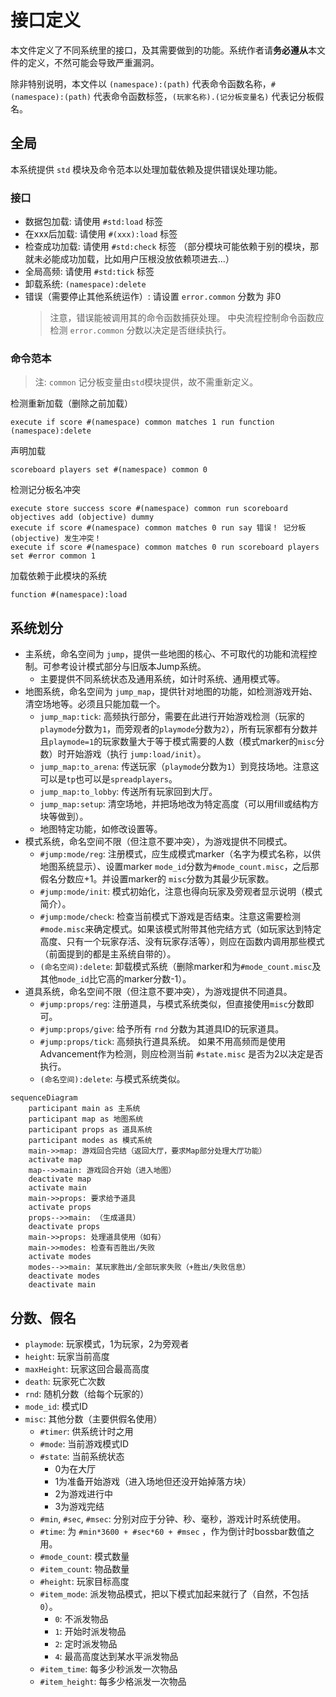 # 接口定义
本文件定义了不同系统里的接口，及其需要做到的功能。系统作者请**务必遵从**本文件的定义，不然可能会导致严重漏洞。

除非特别说明，本文件以 `(namespace):(path)` 代表命令函数名称，`#(namespace):(path)` 代表命令函数标签，`(玩家名称).(记分板变量名)` 代表记分板假名。

## 全局
本系统提供 `std` 模块及命令范本以处理加载依赖及提供错误处理功能。

### 接口
* 数据包加载: 请使用 `#std:load` 标签
* 在xxx后加载: 请使用 `#(xxx):load` 标签
* 检查成功加载: 请使用 `#std:check` 标签 （部分模块可能依赖于别的模块，那就未必能成功加载，比如用户压根没放依赖项进去...）
* 全局高频: 请使用 `#std:tick` 标签
* 卸载系统: `(namespace):delete`
* 错误（需要停止其他系统运作）: 请设置 `error.common` 分数为 非0
    > 注意，错误能被调用其的命令函数捕获处理。
    > 中央流程控制命令函数应检测 `error.common` 分数以决定是否继续执行。

### 命令范本
> 注: `common` 记分板变量由`std`模块提供，故不需重新定义。

检测重新加载（删除之前加载）
```
execute if score #(namespace) common matches 1 run function (namespace):delete
```

声明加载
```
scoreboard players set #(namespace) common 0
```

检测记分板名冲突
```
execute store success score #(namespace) common run scoreboard objectives add (objective) dummy
execute if score #(namespace) common matches 0 run say 错误！ 记分板 (objective) 发生冲突！
execute if score #(namespace) common matches 0 run scoreboard players set #error common 1
```

加载依赖于此模块的系统
```
function #(namespace):load
```

## 系统划分
* 主系统，命名空间为 `jump`，提供一些地图的核心、不可取代的功能和流程控制。可参考设计模式部分与旧版本Jump系统。
    * 主要提供不同系统状态及通用系统，如计时系统、通用模式等。
* 地图系统，命名空间为 `jump_map`，提供针对地图的功能，如检测游戏开始、清空场地等。必须且只能加载一个。
    * `jump_map:tick`: 高频执行部分，需要在此进行开始游戏检测（玩家的`playmode`分数为`1`，而旁观者的`playmode`分数为`2`），所有玩家都有分数并且`playmode=1`的玩家数量大于等于模式需要的人数（模式marker的`misc`分数）时开始游戏（执行 `jump:load/init`）。
    * `jump_map:to_arena`: 传送玩家（`playmode`分数为`1`）到竞技场地。注意这可以是`tp`也可以是`spreadplayers`。
    * `jump_map:to_lobby`: 传送所有玩家回到大厅。
    * `jump_map:setup`: 清空场地，并把场地改为特定高度（可以用fill或结构方块等做到）。
    * 地图特定功能，如修改设置等。
* 模式系统，命名空间不限（但注意不要冲突），为游戏提供不同模式。
    * `#jump:mode/reg`: 注册模式，应生成模式marker（名字为模式名称，以供地图系统显示）、设置marker `mode_id`分数为`#mode_count.misc`，之后那假名分数应+1。并设置marker的 `misc`分数为其最少玩家数。
    * `#jump:mode/init`: 模式初始化，注意也得向玩家及旁观者显示说明（模式简介）。
    * `#jump:mode/check`: 检查当前模式下游戏是否结束。注意这需要检测`#mode.misc`来确定模式。如果该模式附带其他完结方式（如玩家达到特定高度、只有一个玩家存活、没有玩家存活等），则应在函数内调用那些模式（前面提到的都是主系统自带的）。
    * `(命名空间):delete`: 卸载模式系统（删除marker和为`#mode_count.misc`及其他`mode_id`比它高的marker分数-1）。
* 道具系统，命名空间不限（但注意不要冲突），为游戏提供不同道具。
    * `#jump:props/reg`: 注册道具，与模式系统类似，但直接使用`misc`分数即可。
    * `#jump:props/give`: 给予所有 `rnd` 分数为其道具ID的玩家道具。
    * `#jump:props/tick`: 高频执行道具系统。
        如果不用高频而是使用Advancement作为检测，则应检测当前 `#state.misc` 是否为2以决定是否执行。
    * `(命名空间):delete`: 与模式系统类似。

```mermaid
sequenceDiagram
    participant main as 主系统
    participant map as 地图系统
    participant props as 道具系统
    participant modes as 模式系统
    main->>map: 游戏回合完结（返回大厅，要求Map部分处理大厅功能）
    activate map
    map-->>main: 游戏回合开始（进入地图）
    deactivate map
    activate main
    main->>props: 要求给予道具
    activate props
    props-->>main: （生成道具）
    deactivate props
    main->>props: 处理道具使用（如有）
    main->>modes: 检查有否胜出/失败
    activate modes
    modes-->>main: 某玩家胜出/全部玩家失败（+胜出/失败信息）
    deactivate modes
    deactivate main

```

## 分数、假名
* `playmode`: 玩家模式，1为玩家，2为旁观者
* `height`: 玩家当前高度
* `maxHeight`: 玩家这回合最高高度
* `death`: 玩家死亡次数
* `rnd`: 随机分数（给每个玩家的）
* `mode_id`: 模式ID
* `misc`: 其他分数（主要供假名使用）
    * `#timer`: 供系统计时之用
    * `#mode`: 当前游戏模式ID
    * `#state`: 当前系统状态
        * 0为在大厅
        * 1为准备开始游戏（进入场地但还没开始掉落方块）
        * 2为游戏进行中
        * 3为游戏完结
    * `#min`, `#sec`, `#msec`: 分别对应于分钟、秒、毫秒，游戏计时系统使用。
    * `#time`: 为 `#min*3600 + #sec*60 + #msec` ，作为倒计时bossbar数值之用。
    * `#mode_count`: 模式数量
    * `#item_count`: 物品数量
    * `#height`: 玩家目标高度
    * `#item_mode`: 派发物品模式，把以下模式加起来就行了（自然，不包括`0`）。
        * `0`: 不派发物品
        * `1`: 开始时派发物品
        * `2`: 定时派发物品
        * `4`: 最高高度达到某水平派发物品
    * `#item_time`: 每多少秒派发一次物品
    * `#item_height`: 每多少格派发一次物品

